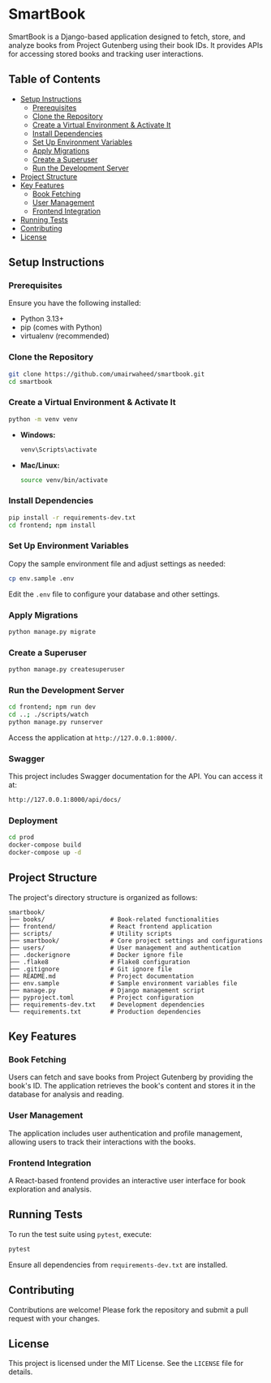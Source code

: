 # SmartBook

SmartBook is a Django-based application designed to fetch, store, and analyze books from Project Gutenberg using their book IDs. It provides APIs for accessing stored books and tracking user interactions.

## Table of Contents
- [Setup Instructions](#setup-instructions)
  - [Prerequisites](#prerequisites)
  - [Clone the Repository](#clone-the-repository)
  - [Create a Virtual Environment & Activate It](#create-a-virtual-environment--activate-it)
  - [Install Dependencies](#install-dependencies)
  - [Set Up Environment Variables](#set-up-environment-variables)
  - [Apply Migrations](#apply-migrations)
  - [Create a Superuser](#create-a-superuser)
  - [Run the Development Server](#run-the-development-server)
- [Project Structure](#project-structure)
- [Key Features](#key-features)
  - [Book Fetching](#book-fetching)
  - [User Management](#user-management)
  - [Frontend Integration](#frontend-integration)
- [Running Tests](#running-tests)
- [Contributing](#contributing)
- [License](#license)

## Setup Instructions

### Prerequisites

Ensure you have the following installed:

- Python 3.13+
- pip (comes with Python)
- virtualenv (recommended)

### Clone the Repository

```bash
git clone https://github.com/umairwaheed/smartbook.git
cd smartbook
```

### Create a Virtual Environment & Activate It

```bash
python -m venv venv
```

- **Windows:**
  ```bash
  venv\Scripts\activate
  ```

- **Mac/Linux:**
  ```bash
  source venv/bin/activate
  ```

### Install Dependencies

```bash
pip install -r requirements-dev.txt
cd frontend; npm install
```

### Set Up Environment Variables

Copy the sample environment file and adjust settings as needed:

```bash
cp env.sample .env
```

Edit the `.env` file to configure your database and other settings.

### Apply Migrations

```bash
python manage.py migrate
```

### Create a Superuser

```bash
python manage.py createsuperuser
```

### Run the Development Server

```bash
cd frontend; npm run dev
cd ..; ./scripts/watch
python manage.py runserver
```

Access the application at `http://127.0.0.1:8000/`.

### Swagger

This project includes Swagger documentation for the API. You can access it at:

```bash
http://127.0.0.1:8000/api/docs/
```


### Deployment

```bash
cd prod
docker-compose build
docker-compose up -d
```

## Project Structure

The project's directory structure is organized as follows:

```
smartbook/
├── books/                  # Book-related functionalities
├── frontend/               # React frontend application
├── scripts/                # Utility scripts
├── smartbook/              # Core project settings and configurations
├── users/                  # User management and authentication
├── .dockerignore           # Docker ignore file
├── .flake8                 # Flake8 configuration
├── .gitignore              # Git ignore file
├── README.md               # Project documentation
├── env.sample              # Sample environment variables file
├── manage.py               # Django management script
├── pyproject.toml          # Project configuration
├── requirements-dev.txt    # Development dependencies
└── requirements.txt        # Production dependencies
```

## Key Features

### Book Fetching

Users can fetch and save books from Project Gutenberg by providing the book's ID. The application retrieves the book's content and stores it in the database for analysis and reading.

### User Management

The application includes user authentication and profile management, allowing users to track their interactions with the books.

### Frontend Integration

A React-based frontend provides an interactive user interface for book exploration and analysis.

## Running Tests

To run the test suite using `pytest`, execute:

```bash
pytest
```

Ensure all dependencies from `requirements-dev.txt` are installed.

## Contributing

Contributions are welcome! Please fork the repository and submit a pull request with your changes.

## License

This project is licensed under the MIT License. See the `LICENSE` file for details.
